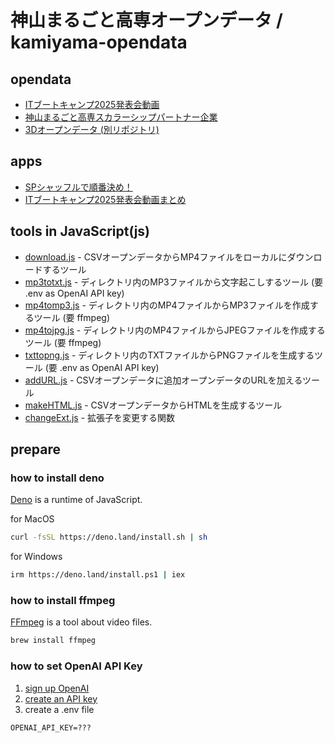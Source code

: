 # 神山まるごと高専オープンデータ / kamiyama-opendata
 
## opendata

- [ITブートキャンプ2025発表会動画](it-bootcamp-2025.csv)
- [神山まるごと高専スカラーシップパートナー企業](kamiyama-scholarship-partners.csv)
- [3Dオープンデータ (別リポジトリ)](https://github.com/kamiyama-kosen/3d-opendata/)

## apps

- [SPシャッフルで順番決め！](https://github.com/kamiyama-kosen/sp-shuffle)
- [ITブートキャンプ2025発表会動画まとめ](https://kamiyama-kosen.github.io/kamiyama-opendata/it-bootcamp-2025.html)

## tools in JavaScript(js)

- [download.js](download.js) - CSVオープンデータからMP4ファイルをローカルにダウンロードするツール
- [mp3totxt.js](mp3totxt.js) - ディレクトリ内のMP3ファイルから文字起こしするツール (要 .env as OpenAI API key)
- [mp4tomp3.js](mp3totxt.js) - ディレクトリ内のMP4ファイルからMP3ファイルを作成するツール (要 ffmpeg)
- [mp4tojpg.js](mp3tojpg.js) - ディレクトリ内のMP4ファイルからJPEGファイルを作成するツール (要 ffmpeg)
- [txttopng.js](txttopng.js) - ディレクトリ内のTXTファイルからPNGファイルを生成するツール (要 .env as OpenAI API key)
- [addURL.js](addURL.js) - CSVオープンデータに追加オープンデータのURLを加えるツール
- [makeHTML.js](makeHTML.js) - CSVオープンデータからHTMLを生成するツール
- [changeExt.js](changeExt.js) - 拡張子を変更する関数

## prepare

### how to install deno

[Deno](https://deno.com/) is a runtime of JavaScript.

for MacOS
```sh
curl -fsSL https://deno.land/install.sh | sh
```

for Windows
```sh
irm https://deno.land/install.ps1 | iex
```

### how to install ffmpeg

[FFmpeg](https://www.ffmpeg.org/) is a tool about video files.

```sh
brew install ffmpeg
```

### how to set OpenAI API Key

1. [sign up OpenAI](https://auth.openai.com/create-account)
2. [create an API key](https://platform.openai.com/api-keys)
3. create a .env file
```
OPENAI_API_KEY=???
```
